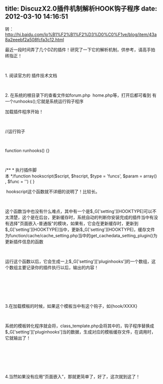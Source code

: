 title: DiscuzX2.0插件机制解析HOOK钩子程序
date: 2012-03-10 14:16:51
---

<p>
	转：<a href="http://hi.baidu.com/lo%B1%F2%B1%F2%D3%D0%C0%F1ve/blog/item/43a8a2eeebf2a508fcfa3c12.html">http://hi.baidu.com/lo%B1%F2%B1%F2%D3%D0%C0%F1ve/blog/item/43a8a2eeebf2a508fcfa3c12.html</a>
</p>
<p>
	最近一段时间弄了几个DZ的插件！研究了一下它的解析机制，供参考，请高手拍砖指正！
</p>
<p>
	<br />
</p>
<p>
	1.&nbsp;阅读官方的&nbsp;插件技术文档
</p>
<p>
	<br />
</p>
<p>
	2.&nbsp;在系统的根目录下的查看文件如forum.php&nbsp;&nbsp;home.php等，打开后都可看到&nbsp;有一个runhooks();它就是系统运行钩子程序
</p>
<p>
	加载插件程序开始！
</p>
<p>
	<br />
</p>
<p>
	//运行钩子
</p>
<p>
	<br />
</p>
<p>
	function&nbsp;runhooks()&nbsp;{}
</p>
<p>
	<br />
</p>
<p>
	/**&nbsp;*&nbsp;执行插件脚本&nbsp;*/function&nbsp;hookscript($script,&nbsp;$hscript,&nbsp;$type&nbsp;=&nbsp;'funcs',&nbsp;$param&nbsp;=&nbsp;array(),&nbsp;$func&nbsp;=&nbsp;'')&nbsp;{&nbsp;}
</p>
<p>
	&nbsp;hookscript这个函数就不详细的说明了！比较长。
</p>
<p>
	<br />
</p>
<p>
	这个函数当中也没有什么难点，其中有一个是$_G['setting'][HOOKTYPE]可以不太清楚，这个是在后台，更新缓存时，系统自动的判断你安装完成的插件当中有没有选择"页面嵌入-普通版"的模块，如果有，它会在更新缓存时，更新到$_G['setting'][HOOKTYPE]当中，更新$_G['setting'][HOOKTYPE]，缓存文件为function/cache/cache_setting.php当中的get_cachedata_setting_plugin()为更新插件信息的函数
</p>
<p>
	<br />
</p>
<p>
	运行这个函数以后，它会生成一上$_G['setting']['pluginhooks']的一个数组，这个数组主要记录你的插件执行以后，输出的内容！
</p>
<p>
	<br />
</p>
<p>
	&nbsp;
</p>
<p>
	<br />
</p>
<p>
	3.在加载模板的时候，如果这个模板当中有这个钩子，如{hook/XXXX}
</p>
<p>
	<br />
</p>
<p>
	系统的模板转化程序就会将，class_template.php会将其中的，钩子程序替换成$_G['setting']['pluginhooks']当的数据，生成对应的模板缓存文件，在调用时，它就输出了！
</p>
<p>
	<br />
</p>
<p>
	&nbsp;
</p>
<p>
	<br />
</p>
<p>
	4.当然如果没有应用“页面嵌入”，那就更简单了，好了，这次就到这了！
</p>